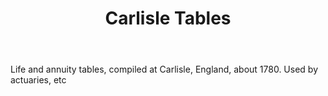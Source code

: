 ---
title: Carlisle Tables
letter: C
permalink: "/definitions/bld-carlisle-tables.html"
body: Life and annuity tables, compiled at Carlisle, England, about 1780. Used by
  actuaries, etc
published_at: '2018-07-07'
source: Black's Law Dictionary 2nd Ed (1910)
layout: post
---